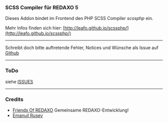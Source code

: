### SCSS Compiler für REDAXO 5 ###


Dieses Addon bindet im Frontend den PHP SCSS Compiler _scssphp_ ein.

Mehr Infos finden sich hier: [http://leafo.github.io/scssphp/](http://leafo.github.io/scssphp/)

___

Schreibt doch bitte auftretende Fehler, Notices und Wünsche als Issue auf [Github](https://github.com/FriendsOfREDAXO/scss_compiler/issues)

___

### ToDo

siehe [ISSUES](https://github.com/FriendsOfREDAXO/scss_compiler/issues)

___

### Credits

* [Friends Of REDAXO](https://github.com/FriendsOfREDAXO) Gemeinsame REDAXO-Entwicklung!
* [Emanuil Rusev](http://parsedown.org)

